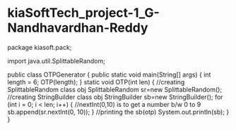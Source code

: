 # kiaSoftTech_project-1_G-Nandhavardhan-Reddy

package kiasoft.pack;

import java.util.SplittableRandom;

public class OTPGenerator {
	public static void main(String[] args)
	{
		int length = 6;
		OTP(length);
	}
	static void OTP(int len)
	{
		//creating SplittableRandom class obj
		SplittableRandom sr=new SplittableRandom();
		//creating StringBuilder class obj
		StringBuilder sb=new StringBuilder();
		for (int i = 0; i < len; i++) {
			//nextInt(0,10) is to get a number b/w 0 to 9
			sb.append(sr.nextInt(0, 10));
		}
		//printing the sb(otp)
		System.out.println(sb);
	}	
}
